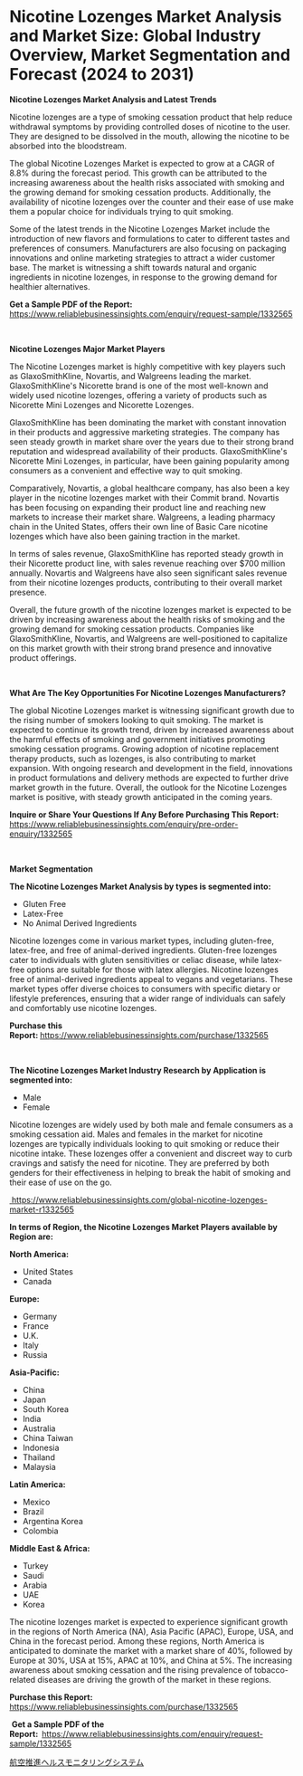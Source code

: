 <p><h1>Nicotine Lozenges Market Analysis and Market Size: Global Industry Overview, Market Segmentation and Forecast (2024 to 2031)</h1></p><p><strong>Nicotine Lozenges Market Analysis and Latest Trends</strong></p>
<p><p>Nicotine lozenges are a type of smoking cessation product that help reduce withdrawal symptoms by providing controlled doses of nicotine to the user. They are designed to be dissolved in the mouth, allowing the nicotine to be absorbed into the bloodstream.</p><p>The global Nicotine Lozenges Market is expected to grow at a CAGR of 8.8% during the forecast period. This growth can be attributed to the increasing awareness about the health risks associated with smoking and the growing demand for smoking cessation products. Additionally, the availability of nicotine lozenges over the counter and their ease of use make them a popular choice for individuals trying to quit smoking.</p><p>Some of the latest trends in the Nicotine Lozenges Market include the introduction of new flavors and formulations to cater to different tastes and preferences of consumers. Manufacturers are also focusing on packaging innovations and online marketing strategies to attract a wider customer base. The market is witnessing a shift towards natural and organic ingredients in nicotine lozenges, in response to the growing demand for healthier alternatives.</p></p>
<p><strong>Get a Sample PDF of the Report:&nbsp;</strong> <a href="https://www.reliablebusinessinsights.com/enquiry/request-sample/1332565">https://www.reliablebusinessinsights.com/enquiry/request-sample/1332565</a></p>
<p>&nbsp;</p>
<p><strong>Nicotine Lozenges Major Market Players</strong></p>
<p><p>The Nicotine Lozenges market is highly competitive with key players such as GlaxoSmithKline, Novartis, and Walgreens leading the market. GlaxoSmithKline's Nicorette brand is one of the most well-known and widely used nicotine lozenges, offering a variety of products such as Nicorette Mini Lozenges and Nicorette Lozenges.</p><p>GlaxoSmithKline has been dominating the market with constant innovation in their products and aggressive marketing strategies. The company has seen steady growth in market share over the years due to their strong brand reputation and widespread availability of their products. GlaxoSmithKline's Nicorette Mini Lozenges, in particular, have been gaining popularity among consumers as a convenient and effective way to quit smoking.</p><p>Comparatively, Novartis, a global healthcare company, has also been a key player in the nicotine lozenges market with their Commit brand. Novartis has been focusing on expanding their product line and reaching new markets to increase their market share. Walgreens, a leading pharmacy chain in the United States, offers their own line of Basic Care nicotine lozenges which have also been gaining traction in the market.</p><p>In terms of sales revenue, GlaxoSmithKline has reported steady growth in their Nicorette product line, with sales revenue reaching over $700 million annually. Novartis and Walgreens have also seen significant sales revenue from their nicotine lozenges products, contributing to their overall market presence.</p><p>Overall, the future growth of the nicotine lozenges market is expected to be driven by increasing awareness about the health risks of smoking and the growing demand for smoking cessation products. Companies like GlaxoSmithKline, Novartis, and Walgreens are well-positioned to capitalize on this market growth with their strong brand presence and innovative product offerings.</p></p>
<p>&nbsp;</p>
<p><strong>What Are The Key Opportunities For Nicotine Lozenges Manufacturers?</strong></p>
<p><p>The global Nicotine Lozenges market is witnessing significant growth due to the rising number of smokers looking to quit smoking. The market is expected to continue its growth trend, driven by increased awareness about the harmful effects of smoking and government initiatives promoting smoking cessation programs. Growing adoption of nicotine replacement therapy products, such as lozenges, is also contributing to market expansion. With ongoing research and development in the field, innovations in product formulations and delivery methods are expected to further drive market growth in the future. Overall, the outlook for the Nicotine Lozenges market is positive, with steady growth anticipated in the coming years.</p></p>
<p><strong>Inquire or Share Your Questions If Any Before Purchasing This Report:</strong> <a href="https://www.reliablebusinessinsights.com/enquiry/pre-order-enquiry/1332565">https://www.reliablebusinessinsights.com/enquiry/pre-order-enquiry/1332565</a></p>
<p>&nbsp;</p>
<p><strong>Market Segmentation</strong></p>
<p><strong>The Nicotine Lozenges Market Analysis by types is segmented into:</strong></p>
<p><ul><li>Gluten Free</li><li>Latex-Free</li><li>No Animal Derived Ingredients</li></ul></p>
<p><p>Nicotine lozenges come in various market types, including gluten-free, latex-free, and free of animal-derived ingredients. Gluten-free lozenges cater to individuals with gluten sensitivities or celiac disease, while latex-free options are suitable for those with latex allergies. Nicotine lozenges free of animal-derived ingredients appeal to vegans and vegetarians. These market types offer diverse choices to consumers with specific dietary or lifestyle preferences, ensuring that a wider range of individuals can safely and comfortably use nicotine lozenges.</p></p>
<p><strong>Purchase this Report:&nbsp;</strong><a href="https://www.reliablebusinessinsights.com/purchase/1332565">https://www.reliablebusinessinsights.com/purchase/1332565</a></p>
<p>&nbsp;</p>
<p><strong>The Nicotine Lozenges Market Industry Research by Application is segmented into:</strong></p>
<p><ul><li>Male</li><li>Female</li></ul></p>
<p><p>Nicotine lozenges are widely used by both male and female consumers as a smoking cessation aid. Males and females in the market for nicotine lozenges are typically individuals looking to quit smoking or reduce their nicotine intake. These lozenges offer a convenient and discreet way to curb cravings and satisfy the need for nicotine. They are preferred by both genders for their effectiveness in helping to break the habit of smoking and their ease of use on the go.</p></p>
<p><a href="https://www.reliablebusinessinsights.com/global-nicotine-lozenges-market-r1332565">&nbsp;https://www.reliablebusinessinsights.com/global-nicotine-lozenges-market-r1332565</a></p>
<p><strong>In terms of Region, the Nicotine Lozenges Market Players available by Region are:</strong></p>
<p>
    <p> <strong> North America: </strong>
        <ul>
            <li>United States</li>
            <li>Canada</li>
        </ul>
        </p> 
    <p> <strong> Europe: </strong>
        <ul>
            <li>Germany</li>
            <li>France</li>
            <li>U.K.</li>
            <li>Italy</li>
            <li>Russia</li>
        </ul>
        </p> 
    <p> <strong> Asia-Pacific: </strong>
        <ul>
            <li>China</li>
            <li>Japan</li>
            <li>South Korea</li>
            <li>India</li>
            <li>Australia</li>
            <li>China Taiwan</li>
            <li>Indonesia</li>
            <li>Thailand</li>
            <li>Malaysia</li>
        </ul>
        </p> 
    <p> <strong> Latin America: </strong>
        <ul>
            <li>Mexico</li>
            <li>Brazil</li>
            <li>Argentina Korea</li>
            <li>Colombia</li>
        </ul>
        </p> 
    <p> <strong> Middle East & Africa: </strong>
        <ul>
            <li>Turkey</li>
            <li>Saudi</li>
            <li>Arabia</li>
            <li>UAE</li>
            <li>Korea</li>
        </ul>
    </p>
    </p>
<p><p>The nicotine lozenges market is expected to experience significant growth in the regions of North America (NA), Asia Pacific (APAC), Europe, USA, and China in the forecast period. Among these regions, North America is anticipated to dominate the market with a market share of 40%, followed by Europe at 30%, USA at 15%, APAC at 10%, and China at 5%. The increasing awareness about smoking cessation and the rising prevalence of tobacco-related diseases are driving the growth of the market in these regions.</p></p>
<p><strong>Purchase this Report: </strong><a href="https://www.reliablebusinessinsights.com/purchase/1332565">https://www.reliablebusinessinsights.com/purchase/1332565</a></p>
<p>&nbsp;<strong>Get a Sample PDF of the Report:&nbsp;&nbsp;</strong><a href="https://www.reliablebusinessinsights.com/enquiry/request-sample/1332565">https://www.reliablebusinessinsights.com/enquiry/request-sample/1332565</a></p>
<p><strong></strong></p>
<p><p><a href="https://medium.com/@pedrogers56456/%E3%82%A8%E3%82%A2%E3%83%AD%E3%83%97%E3%83%AD%E3%83%9A%E3%83%A9%E3%83%BC%E3%82%B8%E3%83%A7%E3%83%B3%E3%83%98%E3%83%AB%E3%82%B9%E3%83%A2%E3%83%8B%E3%82%BF%E3%83%AA%E3%83%B3%E3%82%B0%E3%82%B7%E3%82%B9%E3%83%86%E3%83%A0%E3%81%AE%E5%B8%82%E5%A0%B4%E8%A6%8F%E6%A8%A1%E3%81%AF-%E3%82%B0%E3%83%AD%E3%83%BC%E3%83%90%E3%83%AB%E7%94%A3%E6%A5%AD%E3%81%AB%E3%81%8A%E3%81%91%E3%82%8B%E6%9C%80%E9%81%A9%E3%81%AA%E3%83%9E%E3%83%BC%E3%82%B1%E3%83%86%E3%82%A3%E3%83%B3%E3%82%B0%E3%83%81%E3%83%A3%E3%83%8D%E3%83%AB%E3%82%92%E6%98%8E%E3%82%89%E3%81%8B%E3%81%AB%E3%81%97%E3%81%BE%E3%81%99-eed529675cd7">航空推進ヘルスモニタリングシステム</a></p></p>